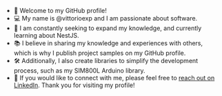 - 🤗 Welcome to my GitHub profile!
- 💻 My name is @vittorioexp and I am passionate about software. 
- 🌱 I am constantly seeking to expand my knowledge, and currently learning about NestJS. 
- 📚 I believe in sharing my knowledge and experiences with others, which is why I publish project samples on my GitHub profile. 
- 🛠️ Additionally, I also create libraries to simplify the development process, such as my SIM800L Arduino library. 
- 🙌 If you would like to connect with me, please feel free to [reach out on LinkedIn](https://www.linkedin.com/in/vittorioexp/?locale=en_US). Thank you for visiting my profile!
